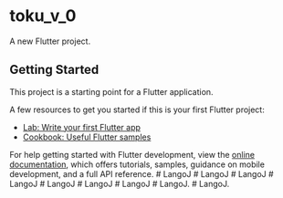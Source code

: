 # toku_v_0

A new Flutter project.

## Getting Started

This project is a starting point for a Flutter application.

A few resources to get you started if this is your first Flutter project:

- [Lab: Write your first Flutter app](https://docs.flutter.dev/get-started/codelab)
- [Cookbook: Useful Flutter samples](https://docs.flutter.dev/cookbook)

For help getting started with Flutter development, view the
[online documentation](https://docs.flutter.dev/), which offers tutorials,
samples, guidance on mobile development, and a full API reference.
#   L a n g o J  
 #   L a n g o J  
 #   L a n g o J  
 #   L a n g o J  
 #   L a n g o J  
 #   L a n g o J  
 #   L a n g o J  
 #   L a n g o J .  
 #   L a n g o J .  
 